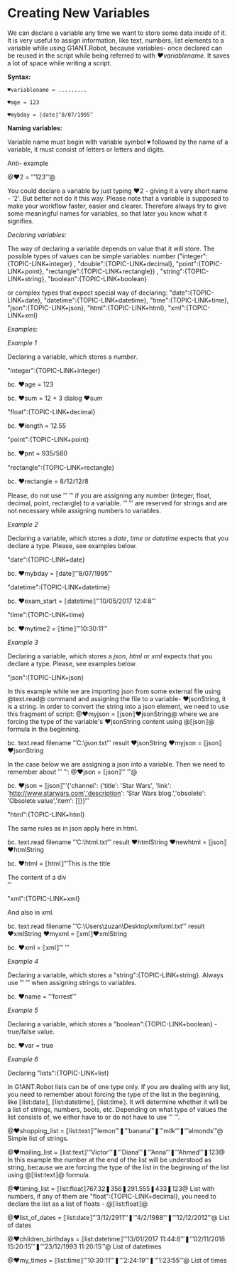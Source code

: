 # Creating New Variables

We can declare a variable any time we want to store some data inside of it. It is very useful to assign information, like text, numbers, list elements to a variable while using G1ANT.Robot, because variables- once declared can be reused in the script while being referred to with *♥variablename*. It saves a lot of space while writing a script.

**Syntax:**

`♥variablename = .........`

`♥age = 123`

`♥mybday = ⟦date⟧‴8/07/1995‴`


**Naming variables:**

Variable name must begin with variable symbol `♥` followed by the name of a variable, it must consist of letters or letters and digits.

Anti- example 

@♥2 = ‴123‴@

You could declare a variable by just typing ♥2 - giving it a very short name - '2'. But better not do it this way. Please note that a variable is supposed to make your workflow faster, easier and clearer. Therefore always try to give some meaningful names for variables, so that later you know what it signifies.


*Declaring variables:*

The way of declaring a variable depends on value that it will store. 
The possible types of values can be simple variables: 
number ("integer":{TOPIC-LINK+integer} , "double":{TOPIC-LINK+decimal}, "point":{TOPIC-LINK+point}, "rectangle":{TOPIC-LINK+rectangle}) ,
"string":{TOPIC-LINK+string}, 
"boolean":{TOPIC-LINK+boolean} 


or complex types that expect special way of declaring:
"date":{TOPIC-LINK+date}, 
"datetime":{TOPIC-LINK+datetime}, 
"time":{TOPIC-LINK+time},
"json":{TOPIC-LINK+json},
"html":{TOPIC-LINK+html},
"xml":{TOPIC-LINK+xml}

*Examples:*

*Example 1*

Declaring a variable, which stores a *number*. 

"integer":{TOPIC-LINK+integer} 

bc. ♥age = 123

bc. ♥sum = 12 + 3
dialog ♥sum

"float":{TOPIC-LINK+decimal} 

bc. ♥length = 12.55

"point":{TOPIC-LINK+point}

bc. ♥pnt = 935⫽580

"rectangle":{TOPIC-LINK+rectangle}

bc. ♥rectangle = 8⫽12⫽12⫽8 


Please, do not use ‴ ‴ if you are assigning any number (integer, float, decimal, point, rectangle)  to a variable. 
‴ ‴ are reserved for strings and are not necessary while assigning numbers to variables.

*Example 2*

Declaring a variable, which stores a *date*, *time* or *datetime* expects that you declare a type. Please, see examples below.

"date":{TOPIC-LINK+date}

bc. ♥mybday = ⟦date⟧‴8/07/1995‴

"datetime":{TOPIC-LINK+datetime}

bc. ♥exam_start = ⟦datetime⟧‴10/05/2017 12:4:8‴

"time":{TOPIC-LINK+time}

bc. ♥mytime2 = ⟦time⟧‴10:30:11‴

*Example 3*

Declaring a variable, which stores a *json*, *html* or *xml* expects that you declare a type. Please, see examples below.

"json":{TOPIC-LINK+json}

In this example while we are importing json from some external file using @text.read@ command and assigning the file to a variable- ♥jsonString, it is a string. In order to convert the string into a json element, we need to use this fragment of script: @♥myjson = ⟦json⟧♥jsonString@ where we are forcing the type of the variable's ♥jsonString content using @⟦json⟧@ formula in the beginning.

bc. text.read filename ‴C:\json.txt‴ result ♥jsonString
♥myjson = ⟦json⟧♥jsonString

In the case below we are assigning a json into a variable. Then  we need to remember about ‴ ‴: 
@♥json =  ⟦json⟧‴ ‴@  

bc. ♥json =  ⟦json⟧‴{'channel': {'title': 'Star Wars', 'link': 'http://www.starwars.com','description': 'Star Wars blog.','obsolete': 'Obsolete value','item': []}}‴


"html":{TOPIC-LINK+html}

The same rules as in json apply here in html.

bc. text.read filename ‴C:\html.txt‴ result ♥htmlString
♥newhtml = ⟦json⟧♥htmlString

bc. ♥html = ⟦html⟧‴<html><head>This is the title<div>The content of a div</div></head><body></body></html>‴

"xml":{TOPIC-LINK+xml}

And also in xml.

bc. text.read filename ‴C:\Users\zuzan\Desktop\xml\xml.txt‴ result ♥xmlString
♥myxml = ⟦xml⟧♥xmlString

bc. ♥xml = ⟦xml⟧‴ ‴

*Example 4*

Declaring a variable, which stores a "string":{TOPIC-LINK+string}. Always use ‴ ‴ when assigning strings to variables. 

bc. ♥name = ‴forrest‴

*Example 5*

Declaring a variable, which stores a "boolean":{TOPIC-LINK+boolean} - true/false value.

bc. ♥var = true

*Example 6*

Declaring "lists":{TOPIC-LINK+list} 

In G1ANT.Robot lists can be of one type only.  If you are dealing with any list, you need to remember about forcing the type of the list in the beginning, like ⟦list:date⟧, ⟦list:datetime⟧, ⟦list:time⟧. It will determine whether it will be a list of strings, numbers, bools, etc. Depending on what type of values the list consists of, we either have to or do not have to use ‴ ‴. 

@♥shopping_list = ⟦list:text⟧‴lemon‴❚‴banana‴❚‴milk‴❚‴almonds‴@ Simple list of strings.

@♥mailing_list = ⟦list:text⟧‴Victor‴❚‴Diana‴❚‴Anna‴❚‴Ahmed‴❚123@ In this example the number at the end of the list will be understood as string, because we are forcing the type of the list in the beginning of the list using @⟦list:text⟧@ formula.

@♥timing_list = ⟦list:float⟧767.32❚356❚291.555❚433❚123@ List with numbers, if any of them are "float":{TOPIC-LINK+decimal}, you need to declare the list as a list of floats - @⟦list:float⟧@

@♥list_of_dates = ⟦list:date⟧‴3/12/2911‴❚‴4/2/1988‴❚‴12/12/2012‴@ List of dates

@♥children_birthdays = ⟦list:datetime⟧‴13/01/2017 11:44:8‴❚‴02/11/2018 15:20:15‴❚‴23/12/1993 11:20:15‴@ List of datetimes

@♥my_times = ⟦list:time⟧‴10:30:11‴❚‴2:24:19‴❚‴1:23:55‴@ List of times






